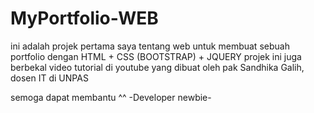 # MyPortfolio-WEB

ini adalah projek pertama saya tentang web untuk membuat sebuah portfolio dengan HTML + CSS (BOOTSTRAP) + JQUERY
projek ini juga berbekal video tutorial di youtube yang dibuat oleh pak Sandhika Galih, dosen IT di UNPAS

semoga dapat membantu ^^ 
-Developer newbie-
